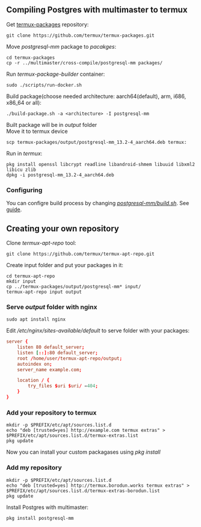 ## Compiling Postgres with multimaster to termux
Get [termux-packages](https://github.com/termux/termux-packages) repository:
```shell
git clone https://github.com/termux/termux-packages.git
```
Move _postgresql-mm_ package to _pacakges_:
```shell
cd termux-packages
cp -r ../multimaster/cross-compile/postgresql-mm packages/
```
Run _termux-package-builder_ container:
```shell
sudo ./scripts/run-docker.sh
```
Build package(choose needed architecture: aarch64(default), arm, i686, x86_64 or all):
```shell
./build-package.sh -a <architecture> -I postgresql-mm
```
Built package will be in _output_ folder \
Move it to termux device 
```shell
scp termux-packages/output/postgresql-mm_13.2-4_aarch64.deb termux:
```
Run in _termux_:
```shell
pkg install openssl libcrypt readline libandroid-shmem libuuid libxml2 libicu zlib
dpkg -i postgresql-mm_13.2-4_aarch64.deb
```

### Configuring 
You can configre build process by changing _[postgresql-mm/build.sh](postgresql-mm/build.sh)_. See [guide](https://github.com/termux/termux-packages/wiki/Building-packages).

## Creating your own repository
Clone _termux-apt-repo_ tool:
```shell
git clone https://github.com/termux/termux-apt-repo.git
```
Create input folder and put your packages in it:
```shell
cd termux-apt-repo
mkdir input
cp ../termux-packages/output/postgresql-mm* input/
termux-apt-repo input output
```
### Serve _output_ folder with nginx
```shell
sudo apt install nginx
```
Edit _/etc/nginx/sites-available/default_ to serve folder with your packages:
```conf
server {
	listen 80 default_server;
	listen [::]:80 default_server;
	root /home/user/termux-apt-repo/output;
	autoindex on;
	server_name example.com;

	location / {
		try_files $uri $uri/ =404;
	}
}
```
### Add your repository to termux
```shell
mkdir -p $PREFIX/etc/apt/sources.list.d
echo "deb [trusted=yes] http://example.com termux extras" > $PREFIX/etc/apt/sources.list.d/termux-extras.list
pkg update
```
Now you can install your custom packagases using _pkg install_
### Add my repository
```shell
mkdir -p $PREFIX/etc/apt/sources.list.d
echo "deb [trusted=yes] http://termux.borodun.works termux extras" > $PREFIX/etc/apt/sources.list.d/termux-extras-borodun.list
pkg update
```
Install Postgres with multimaster:
```shell
pkg install postgresql-mm
```
